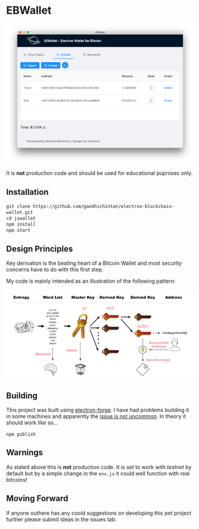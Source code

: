 # EBWallet

![Screen Shot](https://github.com/gandhichintan/electron-blockchain-wallet/blob/master/assets/Screen_Shot.png)


It is **not** production code and should be used for educational puproses only.

## Installation

```
git clone https://github.com/gandhichintan/electron-blockchain-wallet.git
cd jswallet
npm install
npm start
```

## Design Principles

Key derivation is the beating heart of a Bitcoin Wallet and most security concerns have to do with this first step.

My code is mainly intended as an illustration of the following pattern:

![Key Derivation](https://github.com/gandhichintan/electron-blockchain-wallet/blob/master/assets/Key%20Chain.png)

## Building

This project was built using [electron-forge](https://github.com/electron-userland/electron-forge). I have had problems building it in some machines and apparently the [issue is not uncommon](https://github.com/electron-userland/electron-forge/issues/434). In theory it should work like so...

```
npm publish
```

## Warnings

As stated above this is **not** production code. 
It is set to work with *testnet* by default but by a simple change in the `env.js` it could well function with real bitcoins!


## Moving Forward

If anyone outhere has any coold suggestions on developing this pet project further please submit ideas in the issues tab.
